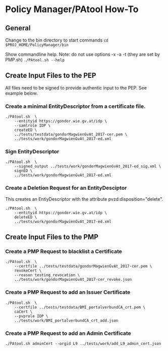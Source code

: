 # Policy Manager/PAtool How-To

## General

Change to the bin directory to start commands
```cd $PROJ_HOME/PolicyManager/bin```

Show commandline help. Note: do not use options -x -a -t (they are set by PMP.sh) 
```./PAtool.sh --help```

## Create Input Files to the PEP
All files need to be signed to provide authentic input to the PEP. See example below.

### Create a minimal EntityDescriptor from a certificate file. 

    ./PAtool.sh  \
        --entityid https://gondor.wie.gv.at/idp \
        --samlrole IDP \
        createED \
        ../tests/testdata/gondorMagwienGvAt_2017-cer.pem \
        ../tests/work/gondorMagwienGvAt_2017-ed.xml
        
### Sign EntityDescriptor 
       
    ./PAtool.sh  \
        --signed_output ../tests/work/gondorMagwienGvAt_2017-ed_sig.xml \
        signED \
        ../tests/work/gondorMagwienGvAt_2017-ed.xml

### Create a Deletion Request for an EntityDesciptor
This creates an EntiyDescriptor with the attribute pvzd:disposition="delete".

    ./PAtool.sh  \
        --entityid https://gondor.wie.gv.at/idp \
        deleteED \
        ../tests/work/gondorMagwienGvAt_2017-ed.xml

## Create Input Files to the PMP

### Create a PMP Request to blacklist a Certificate 

    ./PAtool.sh  \
        --certfile ../tests/testdata/gondorMagwienGvAt_2017-cer.pem \
        revokeCert \
        --reason testing_revocation \
        ../tests/work/gondorMagwienGvAt_2017-cer_revoke.json
        
### Create a PMP Request to add an Issuer Certificate 

    ./PAtool.sh  \
        --certfile ../tests/testdata/BMI_portalverbundCA_crt.pem \
        caCert \
        --pvprole IDP \
        ../tests/work/BMI_portalverbundCA_crt_add.json
        
### Create a PMP Request to add an Admin Certificate 

    ./PAtool.sh adminCert --orgid L9 ../tests/work/add_L9_admin_cert.json
        

        